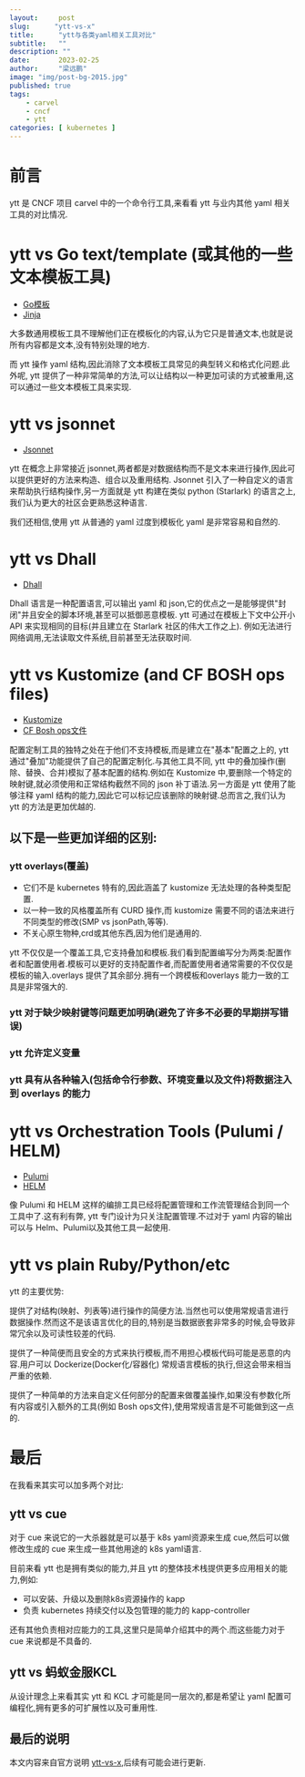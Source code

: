 ```yaml
---
layout:     post 
slug:      "ytt-vs-x"
title:      "ytt与各类yaml相关工具对比"
subtitle:   ""
description: ""
date:       2023-02-25
author:     "梁远鹏"
image: "img/post-bg-2015.jpg"
published: true
tags:
    - carvel 
    - cncf
    - ytt
categories: [ kubernetes ]
---
```



# 前言    

ytt 是 CNCF 项目 carvel 中的一个命令行工具,来看看 ytt 与业内其他 yaml 相关工具的对比情况.

# ytt vs Go text/template (或其他的一些文本模板工具)

- [Go模板](https://golang.org/pkg/text/template/)
- [Jinja](https://jinja.palletsprojects.com/en/3.1.x/)

大多数通用模板工具不理解他们正在模板化的内容,认为它只是普通文本,也就是说所有内容都是文本,没有特别处理的地方.

而 ytt 操作 yaml 结构,因此消除了文本模板工具常见的典型转义和格式化问题.此外呢, ytt 提供了一种非常简单的方法,可以让结构以一种更加可读的方式被重用,这可以通过一些文本模板工具来实现.

# ytt vs jsonnet

- [Jsonnet](https://jsonnet.org/)

ytt 在概念上非常接近 jsonnet,两者都是对数据结构而不是文本来进行操作,因此可以提供更好的方法来构造、组合以及重用结构. Jsonnet 引入了一种自定义的语言来帮助执行结构操作,另一方面就是 ytt 构建在类似 python (Starlark) 的语言之上,我们认为更大的社区会更熟悉这种语言.

我们还相信,使用 ytt 从普通的 yaml 过度到模板化 yaml 是非常容易和自然的.

# ytt vs Dhall

- [Dhall](https://dhall-lang.org/)

Dhall 语言是一种配置语言,可以输出 yaml 和 json,它的优点之一是能够提供"封闭"并且安全的脚本环境,甚至可以抵御恶意模板. ytt 可通过在模板上下文中公开小 API 来实现相同的目标(并且建立在 Starlark 社区的伟大工作之上). 例如无法进行网络调用,无法读取文件系统,目前甚至无法获取时间.

# ytt vs Kustomize (and CF BOSH ops files)

- [Kustomize](https://kubernetes.io/blog/2018/05/29/introducing-kustomize-template-free-configuration-customization-for-kubernetes/)
- [CF Bosh ops文件](https://bosh.io/docs/cli-ops-files/)

配置定制工具的独特之处在于他们不支持模板,而是建立在"基本"配置之上的, ytt 通过"叠加"功能提供了自己的配置定制化.与其他工具不同, ytt 中的叠加操作(删除、替换、合并)模拟了基本配置的结构.例如在 Kustomize 中,要删除一个特定的映射键,就必须使用和正常结构截然不同的 json 补丁语法.另一方面是 ytt 使用了能够注释 yaml 结构的能力,因此它可以标记应该删除的映射键.总而言之,我们认为 ytt 的方法是更加优越的.

## 以下是一些更加详细的区别:

### ytt overlays(覆盖)

- 它们不是 kubernetes 特有的,因此涵盖了 kustomize 无法处理的各种类型配置.
- 以一种一致的风格覆盖所有 CURD 操作,而 kustomize 需要不同的语法来进行不同类型的修改(SMP vs jsonPath,等等).
- 不关心原生物种,crd或其他东西,因为他们是通用的.

ytt 不仅仅是一个覆盖工具,它支持叠加和模板.我们看到配置编写分为两类:配置作者和配置使用者.模板可以更好的支持配置作者,而配置使用者通常需要的不仅仅是模板的输入.overlays 提供了其余部分.拥有一个跨模板和overlays 能力一致的工具是非常强大的.

### ytt 对于缺少映射键等问题更加明确(避免了许多不必要的早期拼写错误)

### ytt 允许定义变量

### ytt 具有从各种输入(包括命令行参数、环境变量以及文件)将数据注入到 overlays 的能力

# ytt vs Orchestration Tools (Pulumi / HELM) 

- [Pulumi](https://www.pulumi.com/)
- [HELM](https://helm.sh/)

像 Pulumi 和 HELM 这样的编排工具已经将配置管理和工作流管理结合到同一个工具中了.这有利有弊, ytt 专门设计为只关注配置管理.不过对于 yaml 内容的输出可以与 Helm、Pulumi以及其他工具一起使用.

# ytt vs plain Ruby/Python/etc

ytt 的主要优势:

提供了对结构(映射、列表等)进行操作的简便方法.当然也可以使用常规语言进行数据操作.然而这不是该语言优化的目的,特别是当数据嵌套非常多的时候,会导致非常冗余以及可读性较差的代码.

提供了一种简便而且安全的方式来执行模板,而不用担心模板代码可能是恶意的内容.用户可以 Dockerize(Docker化/容器化) 常规语言模板的执行,但这会带来相当严重的依赖.

提供了一种简单的方法来自定义任何部分的配置来做覆盖操作,如果没有参数化所有内容或引入额外的工具(例如 Bosh ops文件),使用常规语言是不可能做到这一点的.


# 最后

在我看来其实可以加多两个对比:

## ytt vs cue

对于 cue 来说它的一大杀器就是可以基于 k8s yaml资源来生成 cue,然后可以做修改生成的 cue 来生成一些其他用途的 k8s yaml语言.

目前来看 ytt 也是拥有类似的能力,并且 ytt 的整体技术栈提供更多应用相关的能力,例如:

- 可以安装、升级以及删除k8s资源操作的 kapp
- 负责 kubernetes 持续交付以及包管理的能力的 kapp-controller

还有其他负责相对应能力的工具,这里只是简单介绍其中的两个.而这些能力对于 cue 来说都是不具备的.

## ytt vs 蚂蚁金服KCL

从设计理念上来看其实 ytt 和  KCL 才可能是同一层次的,都是希望让 yaml 配置可编程化,拥有更多的可扩展性以及可重用性.


## 最后的说明

本文内容来自官方说明 [ytt-vs-x](https://carvel.dev/ytt/docs/v0.44.0/ytt-vs-x/),后续有可能会进行更新.

